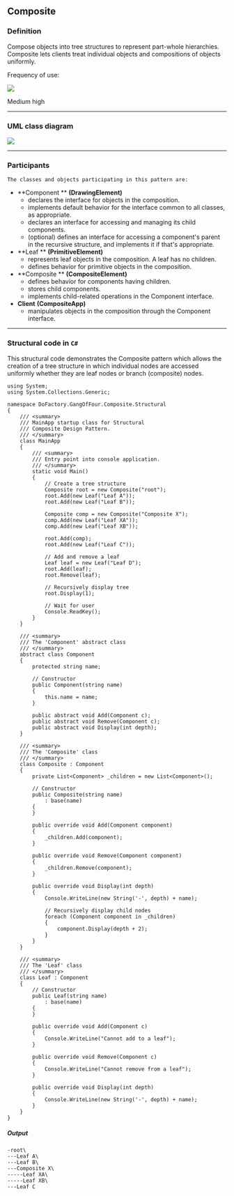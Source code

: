 ## Composite

### Definition

Compose objects into tree structures to represent part-whole hierarchies. Composite lets clients treat individual objects and compositions of objects uniformly.

Frequency of use:

![](https://www.dofactory.com/images/patterns/use_medium_high.jpg)

Medium high

* * *

### UML class diagram

![](https://www.dofactory.com/images/diagrams/net/composite.gif)

* * *

### Participants

    The classes and objects participating in this pattern are:

-   **Component **  **(DrawingElement)**
    -   declares the interface for objects in the composition.
    -   implements default behavior for the interface common to all classes, as appropriate.
    -   declares an interface for accessing and managing its child components.
    -   (optional) defines an interface for accessing a component's parent in the recursive structure, and implements it if that's appropriate.
-   **Leaf **  **(PrimitiveElement)**
    -   represents leaf objects in the composition. A leaf has no children.
    -   defines behavior for primitive objects in the composition.
-   **Composite **  **(CompositeElement)**
    -   defines behavior for components having children.
    -   stores child components.
    -   implements child-related operations in the Component interface.
-   **Client**  **(CompositeApp)**
    -   manipulates objects in the composition through the Component interface.

* * *

### Structural code in `C#`

This structural code demonstrates the Composite pattern which allows the creation of a tree structure in which individual nodes are accessed uniformly whether they are leaf nodes or branch (composite) nodes.

    using System;
    using System.Collections.Generic;

    namespace DoFactory.GangOfFour.Composite.Structural
    {
        /// <summary>
        /// MainApp startup class for Structural 
        /// Composite Design Pattern.
        /// </summary>
        class MainApp
        {
            /// <summary>
            /// Entry point into console application.
            /// </summary>
            static void Main()
            {
                // Create a tree structure
                Composite root = new Composite("root");
                root.Add(new Leaf("Leaf A"));
                root.Add(new Leaf("Leaf B"));

                Composite comp = new Composite("Composite X");
                comp.Add(new Leaf("Leaf XA"));
                comp.Add(new Leaf("Leaf XB"));

                root.Add(comp);
                root.Add(new Leaf("Leaf C"));

                // Add and remove a leaf
                Leaf leaf = new Leaf("Leaf D");
                root.Add(leaf);
                root.Remove(leaf);

                // Recursively display tree
                root.Display(1);

                // Wait for user
                Console.ReadKey();
            }
        }

        /// <summary>
        /// The 'Component' abstract class
        /// </summary>
        abstract class Component
        {
            protected string name;

            // Constructor
            public Component(string name)
            {
                this.name = name;
            }

            public abstract void Add(Component c);
            public abstract void Remove(Component c);
            public abstract void Display(int depth);
        }

        /// <summary>
        /// The 'Composite' class
        /// </summary>
        class Composite : Component
        {
            private List<Component> _children = new List<Component>();

            // Constructor
            public Composite(string name)
                : base(name)
            {
            }

            public override void Add(Component component)
            {
                _children.Add(component);
            }

            public override void Remove(Component component)
            {
                _children.Remove(component);
            }

            public override void Display(int depth)
            {
                Console.WriteLine(new String('-', depth) + name);

                // Recursively display child nodes
                foreach (Component component in _children)
                {
                    component.Display(depth + 2);
                }
            }
        }

        /// <summary>
        /// The 'Leaf' class
        /// </summary>
        class Leaf : Component
        {
            // Constructor
            public Leaf(string name)
                : base(name)
            {
            }

            public override void Add(Component c)
            {
                Console.WriteLine("Cannot add to a leaf");
            }

            public override void Remove(Component c)
            {
                Console.WriteLine("Cannot remove from a leaf");
            }

            public override void Display(int depth)
            {
                Console.WriteLine(new String('-', depth) + name);
            }
        }
    }

##### Output

    -root\
    ---Leaf A\
    ---Leaf B\
    ---Composite X\
    -----Leaf XA\
    -----Leaf XB\
    ---Leaf C
